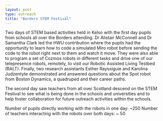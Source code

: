 ```yaml
---
layout: post
type: outreach
title: "Borders STEM Festival"
---
```


Two days of STEM based activities held in Kelso with the first day pupils from schools all over the Borders attending. Dr Alistair McConnell and Dr Samantha Clark led the HWU contribution where the pupils had the opportunity to learn how to code a simulated Miro robot before sending the code to the robot right next to them and watch it move. They were also able to program a set of Cozmos robots in different tasks and drive one of our telepresence robots, remotely, to visit our Robotic Assisted Living Testbed (RALT). Finally, two research assistants Esther Rayssiguie and Karolina Judzentyte demonstrated and answered questions about the Spot robot from Boston Dynamics, a quadruped and their career paths.

The second day saw teachers from all over Scotland descend on the STEM Festival to see what is being done in the schools and universities and to help foster collaboration for future outreach activities within the schools.

Number of pupils directly working with the robots in one day: ~250
Number of teachers interacting with the robots over both days: ~ 50
